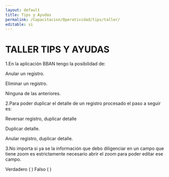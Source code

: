 ```yaml
---
layout: default
title: Tips y Ayudas
permalink: /Capacitacion/Operatividad/tips/taller/
editable: si
---
```


# TALLER TIPS Y AYUDAS


1.En la aplicación BBAN tengo la posibilidad de:  

Anular un registro.  

Eliminar un registro.  

Ninguna de las anteriores.  


2.Para poder duplicar el detalle de un registro procesado el paso a seguir es:


Reversar registro, duplicar detalle

Duplicar detalle.

Anular registro, duplicar detalle.


3.No importa si ya se la información que debo diligenciar en un campo que tiene zoom es estrictamente necesario abrir el zoom para poder editar ese campo.  

Verdadero ( ) Falso ( )





